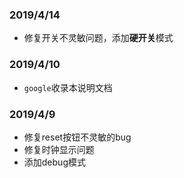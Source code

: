 ### 2019/4/14
 - 修复开关不灵敏问题，添加**硬开关**模式
 
### 2019/4/10
 - `google`收录本说明文档

### 2019/4/9
 - 修复reset按钮不灵敏的bug
 - 修复时钟显示问题
 - 添加debug模式

